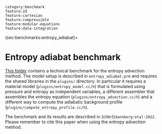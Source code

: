 ```{tags}
category:benchmark
feature:2d
feature:cartesian
feature:compressible
feature:modular-equations
feature:data-integration
```

(sec:benchmarks:entropy_adiabat)=
# Entropy adiabat benchmark

[This folder](https://github.com/geodynamics/aspect/tree/main/benchmarks/entropy_adiabat)
contains a technical benchmark for the entropy advection method.
The model setup is described in `entropy_adiabat.prm` and requires the shared
libraries in the `plugins/` directory. In particular it requires a material
model (`plugins/entropy_model.cc/h`) that is formulated using pressure and entropy as independent variables, a different assembler that assembles the entropy equation (`plugins/entropy_advection.cc/h`) and a different way to compute the adiabatic background profile (`plugins/compute_entropy_profile.cc/h`).

The benchmark and its results are described in {cite:t}`dannberg:etal:2022`. Please remember to cite this paper when using the entropy advection method.
